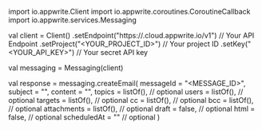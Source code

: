 import io.appwrite.Client
import io.appwrite.coroutines.CoroutineCallback
import io.appwrite.services.Messaging

val client = Client()
    .setEndpoint("https://<REGION>.cloud.appwrite.io/v1") // Your API Endpoint
    .setProject("<YOUR_PROJECT_ID>") // Your project ID
    .setKey("<YOUR_API_KEY>") // Your secret API key

val messaging = Messaging(client)

val response = messaging.createEmail(
    messageId = "<MESSAGE_ID>",
    subject = "<SUBJECT>",
    content = "<CONTENT>",
    topics = listOf(), // optional
    users = listOf(), // optional
    targets = listOf(), // optional
    cc = listOf(), // optional
    bcc = listOf(), // optional
    attachments = listOf(), // optional
    draft = false, // optional
    html = false, // optional
    scheduledAt = "" // optional
)
